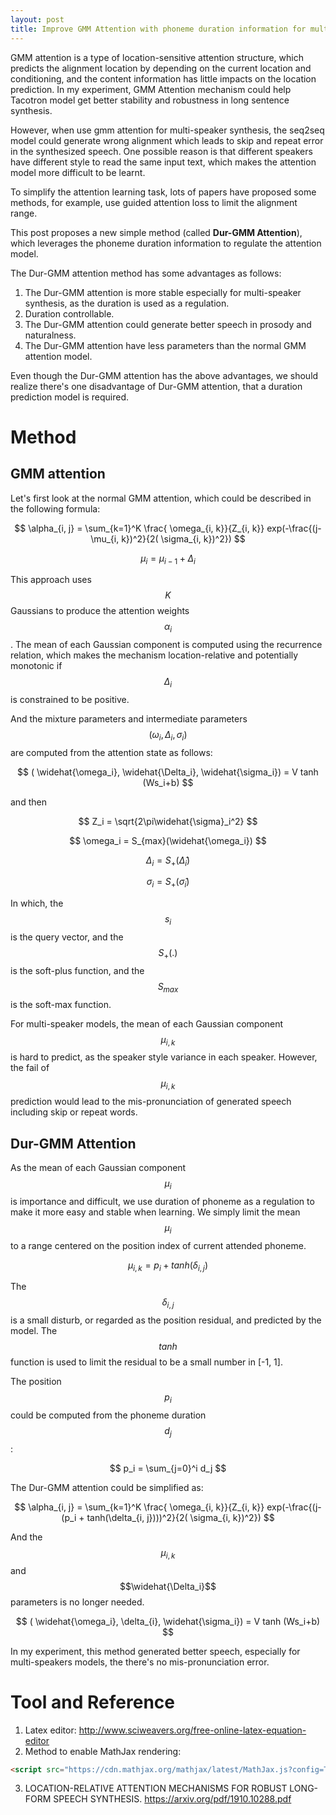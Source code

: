 ```yaml
---
layout: post
title: Improve GMM Attention with phoneme duration information for multi-speaker synthesis
---
```


<script src="https://cdn.mathjax.org/mathjax/latest/MathJax.js?config=TeX-AMS-MML_HTMLorMML" type="text/javascript"></script>

GMM attention is a type of location-sensitive attention structure, which predicts the alignment location by depending on the current location and conditioning, and the content information has little impacts on the location prediction. In my experiment, GMM Attention mechanism could help Tacotron model get better stability and robustness in long sentence synthesis.

However, when use gmm attention for multi-speaker synthesis, the seq2seq model could generate wrong alignment which leads to skip and repeat error in the synthesized speech. One possible reason is that different speakers have different style to read the same input text, which makes the attention model more difficult to be learnt.

To simplify the attention learning task, lots of papers have proposed some methods, for example, use guided attention loss to limit the alignment range. 

This post proposes a new simple method (called **Dur-GMM Attention**), which leverages the phoneme duration information to regulate the attention model. 

The Dur-GMM attention method has some advantages as follows:

1. The Dur-GMM attention is more stable especially for multi-speaker synthesis, as the duration is used as a regulation.
2. Duration controllable.
3. The Dur-GMM attention could generate better speech in prosody and naturalness.
4. The Dur-GMM attention have less parameters than the normal GMM attention model.

Even though the Dur-GMM attention has the above advantages, we should realize there's one disadvantage of Dur-GMM attention, that a duration prediction model is required.

# Method

## GMM attention

Let's first look at the normal GMM attention, which could be described in the following formula:

$$
\alpha_{i, j} = \sum_{k=1}^K \frac{ \omega_{i, k}}{Z_{i, k}} exp(-\frac{(j- \mu_{i, k})^2}{2( \sigma_{i, k})^2}) 
$$

$$
\mu_i = \mu_{i-1} +  \Delta_i
$$

This approach uses $$K$$ Gaussians to produce the attention weights $$\alpha_i$$. The mean of each Gaussian component is computed using the recurrence relation, which makes the mechanism location-relative and potentially monotonic if $$\Delta_i$$ is constrained to be positive.

And the mixture parameters and intermediate parameters $$( \omega_i, \Delta_i, \sigma_i)$$ are computed from the attention state as follows:

$$
( \widehat{\omega_i}, \widehat{\Delta_i}, \widehat{\sigma_i}) = V tanh (Ws_i+b)
$$

and then 

$$
Z_i =  \sqrt{2\pi\widehat{\sigma}_i^2} 
$$

$$
\omega_i = S_{max}(\widehat{\omega_i})
$$

$$
\Delta_i = S_+( \widehat{\Delta}_i)
$$

$$
\sigma_i = S_+( \widehat{\sigma}_i)
$$

In which, the $$s_i$$ is the query vector, and the $$S_+(.)$$ is the soft-plus function, and the $$S_{max}$$ is the soft-max function. 

For multi-speaker models, the mean of each Gaussian component $$\mu_{i, k}$$ is hard to predict, as the speaker style variance in each speaker. However, the fail of $$\mu_{i, k}$$ prediction would lead to the mis-pronunciation of generated speech including skip or repeat words.

## Dur-GMM Attention

As the mean of each Gaussian component $$\mu_i$$ is importance and difficult, we use duration of phoneme as a regulation to make it more easy and stable when learning. We simply limit the mean $$\mu_i$$ to a range centered on the position index of current attended phoneme.

$$
\mu_{i, k} = p_i + tanh(\delta_{i, j})
$$

The $$\delta_{i, j}$$ is a small disturb, or regarded as the position residual, and predicted by the model. The $$tanh$$ function is used to limit the residual to be a small number in [-1, 1]. 

The position $$p_i$$ could be computed from the phoneme duration $$d_j$$:

$$
p_i = \sum_{j=0}^i d_j
$$

The Dur-GMM attention could be simplified as:

$$
\alpha_{i, j} = \sum_{k=1}^K \frac{ \omega_{i, k}}{Z_{i, k}} exp(-\frac{(j- (p_i + tanh(\delta_{i, j})))^2}{2( \sigma_{i, k})^2}) 
$$

And the $$\mu_{i, k}$$ and $$\widehat{\Delta_i}$$ parameters is no longer needed.

$$
( \widehat{\omega_i}, \delta_{i}, \widehat{\sigma_i}) = V tanh (Ws_i+b)
$$

In my experiment, this method generated better speech, especially for multi-speakers models, the there's no mis-pronunciation error.

# Tool and Reference

1. Latex editor: http://www.sciweavers.org/free-online-latex-equation-editor
2. Method to enable MathJax rendering: 

``` html
<script src="https://cdn.mathjax.org/mathjax/latest/MathJax.js?config=TeX-AMS-MML_HTMLorMML" type="text/javascript"></script>
```

3. LOCATION-RELATIVE ATTENTION MECHANISMS FOR ROBUST LONG-FORM SPEECH SYNTHESIS. https://arxiv.org/pdf/1910.10288.pdf
